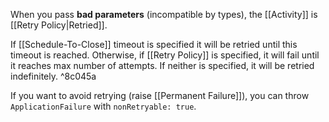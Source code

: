 When you pass **bad parameters** (incompatible by types), the [[Activity]] is [[Retry Policy|Retried]].

If [[Schedule-To-Close]] timeout is specified it will be retried until this timeout is reached. Otherwise, if [[Retry Policy]] is specified, it will fail until it reaches max number of attempts. If neither is specified, it will be retried indefinitely. ^8c045a

If you want to avoid retrying (raise [[Permanent Failure]]), you can throw `ApplicationFailure` with `nonRetryable: true`.
